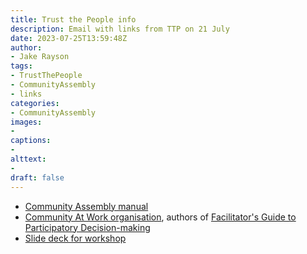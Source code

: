 ```yaml
---
title: Trust the People info
description: Email with links from TTP on 21 July
date: 2023-07-25T13:59:48Z
author:
- Jake Rayson
tags: 
- TrustThePeople
- CommunityAssembly
- links
categories:
- CommunityAssembly
images: 
- 
captions:
- 
alttext:
- 
draft: false
---
```


* [Community Assembly manual](https://drive.google.com/file/d/1tili_1ggvpFFqFVKuFY1ikxxp7HU43o9/view)
* [Community At Work organisation](https://communityatwork.com/), authors of [Facilitator's Guide to Participatory Decision-making](https://uk.bookshop.org/p/books/facilitator-s-guide-to-participatory-decision-making-sam-kaner/2570124)
* [Slide deck for workshop](https://docs.google.com/presentation/d/1KQLYI1-Z7vKYn68rSQOWmegaSGVR1cl82ink19A_sJ0/edit?usp=sharing)
